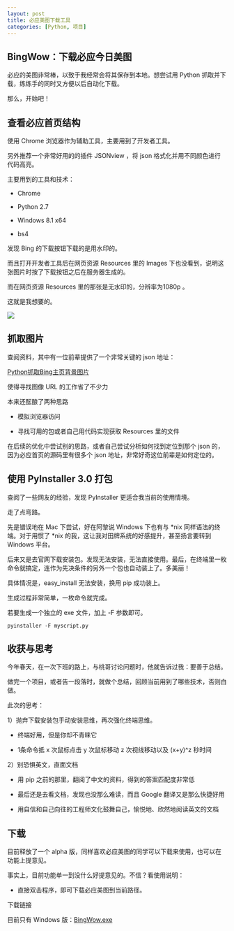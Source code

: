 ```yaml
---
layout: post
title: 必应美图下载工具
categories: [Python, 项目]
---
```


## BingWow：下载必应今日美图

必应的美图非常棒，以致于我经常会将其保存到本地。想尝试用 Python 抓取并下载，练练手的同时又方便以后自动化下载。

那么，开始吧！

## 查看必应首页结构

使用 Chrome 浏览器作为辅助工具，主要用到了开发者工具。

另外推荐一个非常好用的的插件 JSONview ，将 json 格式化并用不同颜色进行代码高亮。

主要用到的工具和技术：

* Chrome

* Python 2.7

* Windows 8.1 x64

* bs4

发现 Bing 的下载按钮下载的是用水印的。

而且打开开发者工具后在网页资源 Resources 里的 Images 下也没看到，说明这张图片时按了下载按钮之后在服务器生成的。

而在网页资源 Resources 里的那张是无水印的，分辨率为1080p 。

这就是我想要的。

<img src="/img/GoatIslandLighthouse_shutterstockRF_6452540_768_HD_ZH-CN36482650.jpg">

## 抓取图片

查阅资料，其中有一位前辈提供了一个非常关键的 json 地址：

<a href="http://www.bkjia.com/Pythonjc/514568.html#top">Python抓取Bing主页背景图片</a>

使得寻找图像 URL 的工作省了不少力

本来还酝酿了两种思路

* 模拟浏览器访问

* 寻找可用的包或者自己用代码实现获取 Resources 里的文件

在后续的优化中尝试别的思路，或者自己尝试分析如何找到定位到那个 json 的，因为必应首页的源码里有很多个 json 地址，非常好奇这位前辈是如何定位的。

## 使用 PyInstaller 3.0 打包

查阅了一些网友的经验，发现 PyInstaller 更适合我当前的使用情境。

走了点弯路。

先是错误地在 Mac 下尝试，好在阿黎说 Windows 下也有与 \*nix 同样语法的终端。对于用惯了 \*nix 的我，这让我对田牌系统的好感提升，甚至扬言要转到 Windows 平台。

后来又是去官网下载安装包。发现无法安装，无法直接使用。最后，在终端里一枚命令就搞定，连作为先决条件的另外一个包也自动装上了。多美丽！

具体情况是，easy_install 无法安装，换用 pip 成功装上。

生成过程非常简单，一枚命令就完成。

若要生成一个独立的 exe 文件，加上 -F 参数即可。

`pyinstaller -F myscript.py`

## 收获与思考

今年春天，在一次下班的路上，与桃哥讨论问题时，他就告诉过我：要善于总结。

做完一个项目，或者告一段落时，就做个总结，回顾当前用到了哪些技术，否则白做。

此次的思考：

1）抛弃下载安装包手动安装思维，再次强化终端思维。

* 终端好用，但是你却不青睐它

* 1条命令抵 x 次鼠标点击 y 次鼠标移动 z 次视线移动以及 (x+y)^z 秒时间

2）别恐惧英文，直面文档

* 用 pip 之前的那里，翻阅了中文的资料，得到的答案匹配度非常低

* 最后还是去看文档，发现也没那么难读，而且 Google 翻译又是那么快捷好用

* 用自信和自己向往的工程师文化鼓舞自己，愉悦地、欣然地阅读英文的文档

## 下载

目前释放了一个 alpha 版，同样喜欢必应美图的同学可以下载来使用，也可以在功能上提意见。

事实上，目前功能单一到没什么好提意见的。不信？看使用说明：

* 直接双击程序，即可下载必应美图到当前路径。

下载链接

目前只有 Windows 版：<a href="https://raw.githubusercontent.com/iwj/BingWow/master/alpha/BingWow.exe">BingWow.exe</a>
